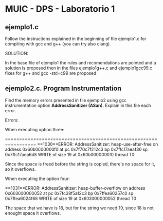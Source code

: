 # MUIC - DPS - Laboratorio 1

## ejemplo1.c

Follow the instructions explained in the beginning of file ejemplo1.c for compiling with gcc and g++ (you can try also clang).

SOLUTION:

In the base file of ejemplo1 the rules and recomendations are pointed and a solution is proposed
then in the files ejemplo1g++.c and ejemplo1gcc99.c fixes for g++ and gcc -std=c99 are proposed

## ejemplo2.c. Program Instrumentation

Find the memory errors presented in file ejemplo2 using gcc instrumentation option **AddressSanitizer (ASan)**.
Explain in this file each error.

Errors:

When executing option three:

=================================================================
==1030==ERROR: AddressSanitizer: heap-use-after-free on address 0x60b0000000f0 at pc 0x7f70c7f212c3 bp 0x7ffc17aeaf30 sp 0x7ffc17aea6d8
WRITE of size 19 at 0x60b0000000f0 thread T0

Since the space is freed before the string is copied, there's no space
for it, so it overflows.

When executing the option four:

==1031==ERROR: AddressSanitizer: heap-buffer-overflow on address 0x603000000052 at pc 0x7fc38f5a12c3 bp 0x7ffea60257c0 sp 0x7ffea6024f68
WRITE of size 19 at 0x603000000052 thread T0

The space that we have is 18, but for the string we need 19, since
18 is not enought space it overflows.
